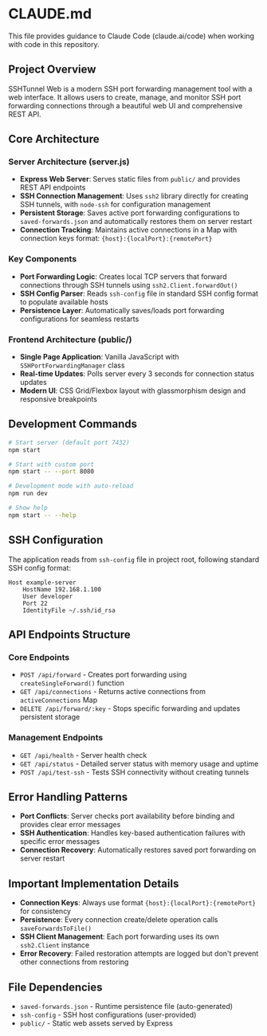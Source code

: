 # CLAUDE.md

This file provides guidance to Claude Code (claude.ai/code) when working with code in this repository.

## Project Overview

SSHTunnel Web is a modern SSH port forwarding management tool with a web interface. It allows users to create, manage, and monitor SSH port forwarding connections through a beautiful web UI and comprehensive REST API.

## Core Architecture

### Server Architecture (server.js)
- **Express Web Server**: Serves static files from `public/` and provides REST API endpoints
- **SSH Connection Management**: Uses `ssh2` library directly for creating SSH tunnels, with `node-ssh` for configuration management
- **Persistent Storage**: Saves active port forwarding configurations to `saved-forwards.json` and automatically restores them on server restart
- **Connection Tracking**: Maintains active connections in a Map with connection keys format: `{host}:{localPort}:{remotePort}`

### Key Components
- **Port Forwarding Logic**: Creates local TCP servers that forward connections through SSH tunnels using `ssh2.Client.forwardOut()`
- **SSH Config Parser**: Reads `ssh-config` file in standard SSH config format to populate available hosts
- **Persistence Layer**: Automatically saves/loads port forwarding configurations for seamless restarts

### Frontend Architecture (public/)
- **Single Page Application**: Vanilla JavaScript with `SSHPortForwardingManager` class
- **Real-time Updates**: Polls server every 3 seconds for connection status updates
- **Modern UI**: CSS Grid/Flexbox layout with glassmorphism design and responsive breakpoints

## Development Commands

```bash
# Start server (default port 7432)
npm start

# Start with custom port
npm start -- --port 8080

# Development mode with auto-reload
npm run dev

# Show help
npm start -- --help
```

## SSH Configuration

The application reads from `ssh-config` file in project root, following standard SSH config format:

```
Host example-server
    HostName 192.168.1.100
    User developer
    Port 22
    IdentityFile ~/.ssh/id_rsa
```

## API Endpoints Structure

### Core Endpoints
- `POST /api/forward` - Creates port forwarding using `createSingleForward()` function
- `GET /api/connections` - Returns active connections from `activeConnections` Map
- `DELETE /api/forward/:key` - Stops specific forwarding and updates persistent storage

### Management Endpoints
- `GET /api/health` - Server health check
- `GET /api/status` - Detailed server status with memory usage and uptime
- `POST /api/test-ssh` - Tests SSH connectivity without creating tunnels

## Error Handling Patterns

- **Port Conflicts**: Server checks port availability before binding and provides clear error messages
- **SSH Authentication**: Handles key-based authentication failures with specific error messages
- **Connection Recovery**: Automatically restores saved port forwarding on server restart

## Important Implementation Details

- **Connection Keys**: Always use format `{host}:{localPort}:{remotePort}` for consistency
- **Persistence**: Every connection create/delete operation calls `saveForwardsToFile()`
- **SSH Client Management**: Each port forwarding uses its own `ssh2.Client` instance
- **Error Recovery**: Failed restoration attempts are logged but don't prevent other connections from restoring

## File Dependencies

- `saved-forwards.json` - Runtime persistence file (auto-generated)
- `ssh-config` - SSH host configurations (user-provided)
- `public/` - Static web assets served by Express